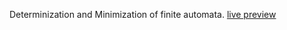 Determinization and Minimization of finite automata. [live preview](https://analizador-automato-finito.herokuapp.com)

